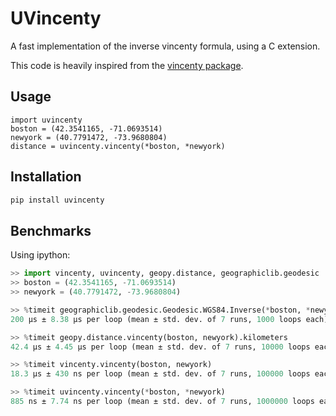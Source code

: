 # UVincenty

A fast implementation of the inverse vincenty formula, using a C extension.

This code is heavily inspired from the [vincenty package](https://github.com/maurycyp/vincenty).

## Usage
```
import uvincenty
boston = (42.3541165, -71.0693514)
newyork = (40.7791472, -73.9680804)
distance = uvincenty.vincenty(*boston, *newyork)
```

## Installation
```bash
pip install uvincenty
```

## Benchmarks
Using ipython:

```python
>> import vincenty, uvincenty, geopy.distance, geographiclib.geodesic
>> boston = (42.3541165, -71.0693514)
>> newyork = (40.7791472, -73.9680804)

>> %timeit geographiclib.geodesic.Geodesic.WGS84.Inverse(*boston, *newyork)['s12'] / 1000
200 µs ± 8.38 µs per loop (mean ± std. dev. of 7 runs, 1000 loops each)

>> %timeit geopy.distance.vincenty(boston, newyork).kilometers
42.4 µs ± 4.45 µs per loop (mean ± std. dev. of 7 runs, 10000 loops each)

>> %timeit vincenty.vincenty(boston, newyork)
18.3 µs ± 430 ns per loop (mean ± std. dev. of 7 runs, 100000 loops each)

>> %timeit uvincenty.vincenty(*boston, *newyork)
885 ns ± 7.74 ns per loop (mean ± std. dev. of 7 runs, 1000000 loops each)
```
